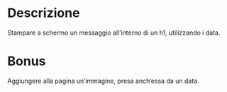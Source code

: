 # Descrizione
Stampare a schermo un messaggio all’interno di un h1, utilizzando i data.
# Bonus
Aggiungere alla pagina un’immagine, presa anch’essa da un data.